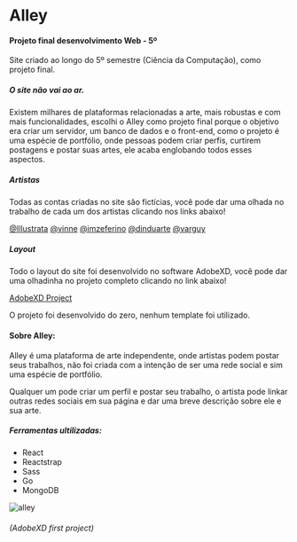 # Alley
#### Projeto final desenvolvimento Web - 5º
Site criado ao longo do 5º semestre (Ciência da Computação), como projeto final.

##### O site não vai ao ar.

Existem milhares de plataformas relacionadas a arte, mais robustas e com mais funcionalidades, escolhi o Alley como projeto final porque o objetivo era criar um servidor, um banco de dados e o front-end, como o projeto é uma espécie de portfólio, onde pessoas podem criar perfis, curtirem postagens e postar suas artes, ele acaba englobando todos esses aspectos.

##### Artistas

Todas as contas criadas no site são fictícias, você pode dar uma olhada no trabalho de cada um dos artistas clicando nos links abaixo!

[@Illustrata](https://ilustrata.com.br/)
[@vinne](https://www.instagram.com/vinne.art/)
[@imzeferino](https://www.instagram.com/imzeferino/)
[@dinduarte](https://twitter.com/dinduarte)
[@varguy](https://twitter.com/varguyart)

##### Layout

Todo o layout do site foi desenvolvido no software AdobeXD, você pode dar uma olhadinha no projeto completo clicando no link abaixo!

[AdobeXD Project](https://xd.adobe.com/spec/14529d1a-3ac8-4946-7f9b-a83415c62cae-6263/)

O projeto foi desenvolvido do zero, nenhum template foi utilizado.

#### Sobre Alley:
Alley é uma plataforma de arte independente, onde artistas podem postar seus trabalhos, não foi criada com a intenção de ser uma rede social e sim uma espécie de portfólio.

Qualquer um pode criar um perfil e postar seu trabalho, o artista pode linkar outras redes sociais em sua página e dar uma breve descrição sobre ele e sua arte.

##### Ferramentas ultilizadas:

- React
- Reactstrap
- Sass
- Go
- MongoDB

![alley](https://user-images.githubusercontent.com/36689790/64336210-cfdce780-cfb2-11e9-9289-b4f08fcffd13.png)
###### (AdobeXD first project)
